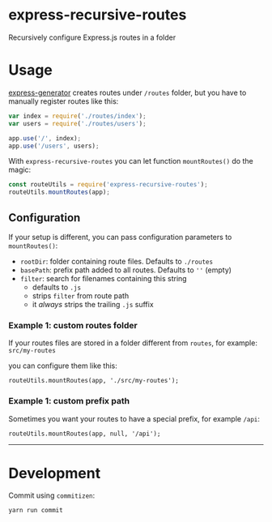 # express-recursive-routes

Recursively configure Express.js routes in a folder

# Usage

[express-generator](https://www.npmjs.com/package/express-generator) creates routes under `/routes` folder, but you have to manually register routes like this:

```js
var index = require('./routes/index');
var users = require('./routes/users');

app.use('/', index);
app.use('/users', users);
```

With `express-recursive-routes` you can let function `mountRoutes()` do the magic:

```js
const routeUtils = require('express-recursive-routes');
routeUtils.mountRoutes(app);
```

## Configuration

If your setup is different, you can pass configuration parameters to `mountRoutes()`:

- `rootDir`: folder containing route files. Defaults to `./routes`
- `basePath`: prefix path added to all routes. Defaults to `''` (empty)
- `filter`: search for filenames containing this string
  - defaults to `.js`
  - strips `filter` from route path
  - it *always* strips the trailing `.js` suffix

### Example 1: custom routes folder

If your routes files are stored in a folder different from `routes`, for example:  
`src/my-routes`

you can configure them like this:

```
routeUtils.mountRoutes(app, './src/my-routes');
```

### Example 1: custom prefix path

Sometimes you want your routes to have a special prefix, for example `/api`:

```
routeUtils.mountRoutes(app, null, '/api');
```

------------------------------------------------------------------------------------------------------------------------

# Development

Commit using `commitizen`:

```
yarn run commit
```
